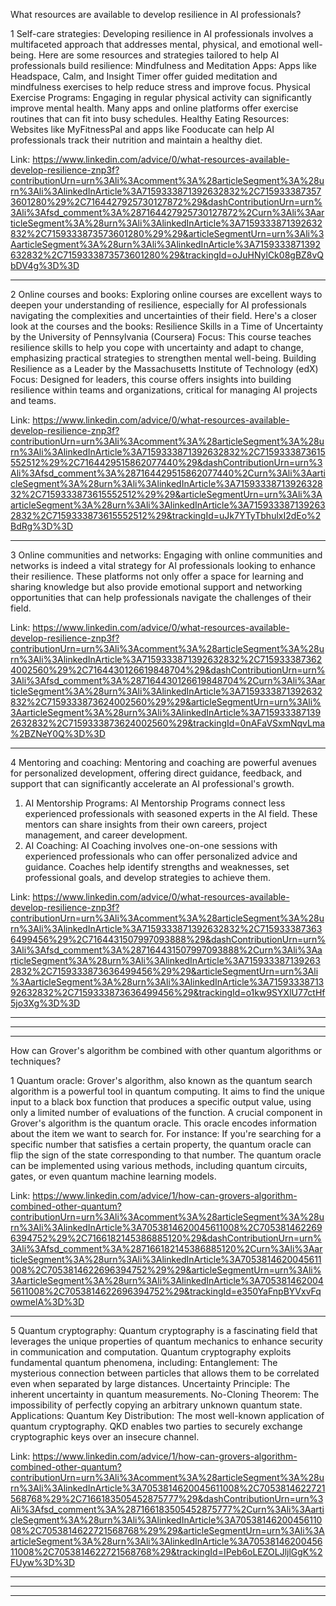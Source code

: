 What resources are available to develop resilience in AI professionals?

1 Self-care strategies: Developing resilience in AI professionals involves a multifaceted approach that addresses mental, physical, and emotional well-being. Here are some resources and strategies tailored to help AI professionals build resilience:
Mindfulness and Meditation Apps: Apps like Headspace, Calm, and Insight Timer offer guided meditation and mindfulness exercises to help reduce stress and improve focus.
Physical Exercise Programs: Engaging in regular physical activity can significantly improve mental health. Many apps and online platforms offer exercise routines that can fit into busy schedules.
Healthy Eating Resources: Websites like MyFitnessPal and apps like Fooducate can help AI professionals track their nutrition and maintain a healthy diet.

Link: https://www.linkedin.com/advice/0/what-resources-available-develop-resilience-znp3f?contributionUrn=urn%3Ali%3Acomment%3A%28articleSegment%3A%28urn%3Ali%3AlinkedInArticle%3A7159333871392632832%2C7159333873573601280%29%2C7164427925730127872%29&dashContributionUrn=urn%3Ali%3Afsd_comment%3A%287164427925730127872%2Curn%3Ali%3AarticleSegment%3A%28urn%3Ali%3AlinkedInArticle%3A7159333871392632832%2C7159333873573601280%29%29&articleSegmentUrn=urn%3Ali%3AarticleSegment%3A%28urn%3Ali%3AlinkedInArticle%3A7159333871392632832%2C7159333873573601280%29&trackingId=oJuHNylCk08gBZ8vQbDV4g%3D%3D
**********************************************************************************************************
2 Online courses and books: Exploring online courses are excellent ways to deepen your understanding of resilience, especially for AI professionals navigating the complexities and uncertainties of their field. Here's a closer look at the courses and the books:
Resilience Skills in a Time of Uncertainty by the University of Pennsylvania (Coursera)
Focus: This course teaches resilience skills to help you cope with uncertainty and adapt to change, emphasizing practical strategies to strengthen mental well-being.
Building Resilience as a Leader by the Massachusetts Institute of Technology (edX)
Focus: Designed for leaders, this course offers insights into building resilience within teams and organizations, critical for managing AI projects and teams.

Link: https://www.linkedin.com/advice/0/what-resources-available-develop-resilience-znp3f?contributionUrn=urn%3Ali%3Acomment%3A%28articleSegment%3A%28urn%3Ali%3AlinkedInArticle%3A7159333871392632832%2C7159333873615552512%29%2C7164429515862077440%29&dashContributionUrn=urn%3Ali%3Afsd_comment%3A%287164429515862077440%2Curn%3Ali%3AarticleSegment%3A%28urn%3Ali%3AlinkedInArticle%3A7159333871392632832%2C7159333873615552512%29%29&articleSegmentUrn=urn%3Ali%3AarticleSegment%3A%28urn%3Ali%3AlinkedInArticle%3A7159333871392632832%2C7159333873615552512%29&trackingId=uJk7YTyTbhulxI2dEo%2BdRg%3D%3D
**********************************************************************************************************
3 Online communities and networks: Engaging with online communities and networks is indeed a vital strategy for AI professionals looking to enhance their resilience. These platforms not only offer a space for learning and sharing knowledge but also provide emotional support and networking opportunities that can help professionals navigate the challenges of their field.

Link: https://www.linkedin.com/advice/0/what-resources-available-develop-resilience-znp3f?contributionUrn=urn%3Ali%3Acomment%3A%28articleSegment%3A%28urn%3Ali%3AlinkedInArticle%3A7159333871392632832%2C7159333873624002560%29%2C7164430126619848704%29&dashContributionUrn=urn%3Ali%3Afsd_comment%3A%287164430126619848704%2Curn%3Ali%3AarticleSegment%3A%28urn%3Ali%3AlinkedInArticle%3A7159333871392632832%2C7159333873624002560%29%29&articleSegmentUrn=urn%3Ali%3AarticleSegment%3A%28urn%3Ali%3AlinkedInArticle%3A7159333871392632832%2C7159333873624002560%29&trackingId=0nAFaVSxmNqvLma%2BZNeY0Q%3D%3D
**********************************************************************************************************
4 Mentoring and coaching: Mentoring and coaching are powerful avenues for personalized development, offering direct guidance, feedback, and support that can significantly accelerate an AI professional's growth.
  1. AI Mentorship Programs: AI Mentorship Programs connect less experienced professionals with seasoned experts in the AI field. These mentors can share insights from their own careers, project management, and career development.
  2. AI Coaching: AI Coaching involves one-on-one sessions with experienced professionals who can offer personalized advice and guidance. Coaches help identify strengths and weaknesses, set professional goals, and develop strategies to achieve them.

Link: https://www.linkedin.com/advice/0/what-resources-available-develop-resilience-znp3f?contributionUrn=urn%3Ali%3Acomment%3A%28articleSegment%3A%28urn%3Ali%3AlinkedInArticle%3A7159333871392632832%2C7159333873636499456%29%2C7164431507997093888%29&dashContributionUrn=urn%3Ali%3Afsd_comment%3A%287164431507997093888%2Curn%3Ali%3AarticleSegment%3A%28urn%3Ali%3AlinkedInArticle%3A7159333871392632832%2C7159333873636499456%29%29&articleSegmentUrn=urn%3Ali%3AarticleSegment%3A%28urn%3Ali%3AlinkedInArticle%3A7159333871392632832%2C7159333873636499456%29&trackingId=o1kw9SYXlU77ctHf5jo3Xg%3D%3D
**********************************************************************************************************
**********************************************************************************************************
**********************************************************************************************************
How can Grover's algorithm be combined with other quantum algorithms or techniques?

1 Quantum oracle: Grover's algorithm, also known as the quantum search algorithm is a powerful tool in quantum computing. It aims to find the unique input to a black box function that produces a specific output value, using only a limited number of evaluations of the function. 
A crucial component in Grover's algorithm is the quantum oracle. This oracle encodes information about the item we want to search for. For instance: If you're searching for a specific number that satisfies a certain property, the quantum oracle can flip the sign of the state corresponding to that number. The quantum oracle can be implemented using various methods, including quantum circuits, gates, or even quantum machine learning models.

Link: https://www.linkedin.com/advice/1/how-can-grovers-algorithm-combined-other-quantum?contributionUrn=urn%3Ali%3Acomment%3A%28articleSegment%3A%28urn%3Ali%3AlinkedInArticle%3A7053814620045611008%2C7053814622696394752%29%2C7166182145386885120%29&dashContributionUrn=urn%3Ali%3Afsd_comment%3A%287166182145386885120%2Curn%3Ali%3AarticleSegment%3A%28urn%3Ali%3AlinkedInArticle%3A7053814620045611008%2C7053814622696394752%29%29&articleSegmentUrn=urn%3Ali%3AarticleSegment%3A%28urn%3Ali%3AlinkedInArticle%3A7053814620045611008%2C7053814622696394752%29&trackingId=e350YaFnpBYVxvFqowmelA%3D%3D
**********************************************************************************************************
5 Quantum cryptography: Quantum cryptography is a fascinating field that leverages the unique properties of quantum mechanics to enhance security in communication and computation. Quantum cryptography exploits fundamental quantum phenomena, including:
Entanglement: The mysterious connection between particles that allows them to be correlated even when separated by large distances.
Uncertainty Principle: The inherent uncertainty in quantum measurements.
No-Cloning Theorem: The impossibility of perfectly copying an arbitrary unknown quantum state.
Applications:
Quantum Key Distribution: The most well-known application of quantum cryptography. QKD enables two parties to securely exchange cryptographic keys over an insecure channel.

Link: https://www.linkedin.com/advice/1/how-can-grovers-algorithm-combined-other-quantum?contributionUrn=urn%3Ali%3Acomment%3A%28articleSegment%3A%28urn%3Ali%3AlinkedInArticle%3A7053814620045611008%2C7053814622721568768%29%2C7166183505452875777%29&dashContributionUrn=urn%3Ali%3Afsd_comment%3A%287166183505452875777%2Curn%3Ali%3AarticleSegment%3A%28urn%3Ali%3AlinkedInArticle%3A7053814620045611008%2C7053814622721568768%29%29&articleSegmentUrn=urn%3Ali%3AarticleSegment%3A%28urn%3Ali%3AlinkedInArticle%3A7053814620045611008%2C7053814622721568768%29&trackingId=IPeb6oLEZOLJljlGgK%2FUyw%3D%3D
**********************************************************************************************************
**********************************************************************************************************
**********************************************************************************************************

